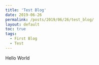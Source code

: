 ```yaml
---
title: 'Test Blog'
date: 2019-06-26
permalink: /posts/2019/06/26/test_blog/
layout: default
toc: true
tags:
  - First Blog
  - Test
---
```

Hello World
